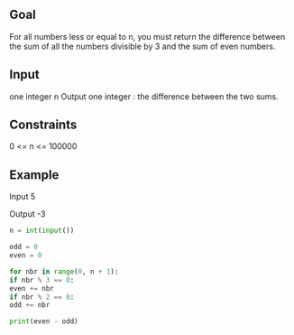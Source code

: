 ## Goal

For all numbers less or equal to n, you must return the difference between the sum of all the numbers divisible by 3 and the sum of even numbers.

## Input
one integer n
Output
one integer : the difference between the two sums.

## Constraints
0 <= n <= 100000

## Example

Input
5

Output
-3

```py
n = int(input())

odd = 0
even = 0

for nbr in range(0, n + 1):
if nbr % 3 == 0:
even += nbr
if nbr % 2 == 0:
odd += nbr

print(even - odd)
```